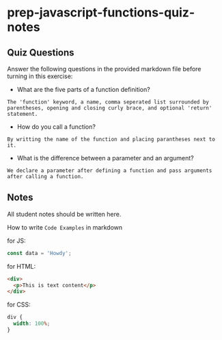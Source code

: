 # prep-javascript-functions-quiz-notes

## Quiz Questions

Answer the following questions in the provided markdown file before turning in this exercise:

- What are the five parts of a function definition?
```
The 'function' keyword, a name, comma seperated list surrounded by parentheses, opening and closing curly brace, and optional 'return' statement.
```
- How do you call a function?
```
By writting the name of the function and placing parantheses next to it.
```
- What is the difference between a parameter and an argument?
```
We declare a parameter after defining a function and pass arguments after calling a function.
```
## Notes

All student notes should be written here.

How to write `Code Examples` in markdown

for JS:

```javascript
const data = 'Howdy';
```

for HTML:

```html
<div>
  <p>This is text content</p>
</div>
```

for CSS:

```css
div {
  width: 100%;
}
```
